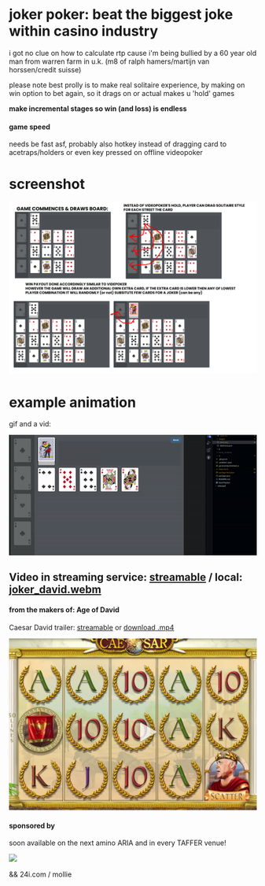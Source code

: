 # joker poker: beat the biggest joke within casino industry

i got no clue on how to calculate rtp cause i'm being bullied by a 60 year old man from warren farm in u.k. (m8 of ralph hamers/martijn van horssen/credit suisse)

please note best prolly is to make real solitaire experience, by making on win option to bet again, so it drags on or actual makes u 'hold' games

**make incremental stages so win (and loss) is endless**

#### game speed
needs be fast asf, probably also hotkey instead of dragging card to acetraps/holders or even key pressed on offline videopoker

# screenshot
![](poker_game.png)

# example animation

gif and a vid:


![example gif](example-animation.gif)

## Video in streaming service: [streamable](https://streamable.com/uglo8g) / local: [joker_david.webm](joker_david.webm)

#### from the makers of: Age of David

Caesar David trailer:
[streamable](https://streamable.com/4zpzzy) or [download .mp4](https://github.com/martijn-martens/memories/blob/main/caesardavid-2.mp4)

![dave](ageofdavid.png)


#### sponsored by
soon available on the next amino ARIA and in every TAFFER venue!

![](https://shop-jontaffer-com.3dcartstores.com/assets/images/thumbnails/Raise%20the%20Bar%20Cover_thumbnail.jpg)

&& 24i.com / mollie


